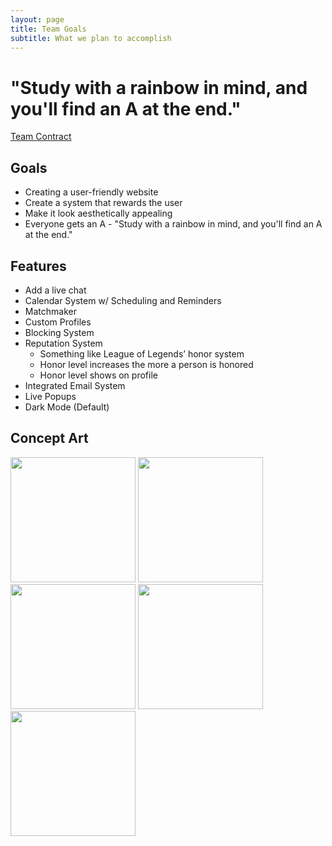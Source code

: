 ```yaml
---
layout: page
title: Team Goals
subtitle: What we plan to accomplish
---
```


# "Study with a rainbow in mind, and you'll find an A at the end."

[Team Contract](https://docs.google.com/document/d/1oX4d5HIBrm2Wsi5FQ2IpwNagkXJaMhHEUpm8CkWCZwE/edit)

## Goals
- Creating a user-friendly website
- Create a system that rewards the user
- Make it look aesthetically appealing
- Everyone gets an A - "Study with a rainbow in mind, and you'll find an A at the end."

## Features
- Add a live chat
- Calendar System w/ Scheduling and Reminders
- Matchmaker
- Custom Profiles
- Blocking System
- Reputation System
    - Something like League of Legends’ honor system
    - Honor level increases the more a person is honored
    - Honor level shows on profile
- Integrated Email System
- Live Popups
- Dark Mode (Default)


## Concept Art
<div class="text-center p-4">
  <img width="200px" 
       src="../images/light-dark.gif" 
       class="img-thumbnail" >
  <img width="200px" 
       src="../images/aplus.JPG" 
       class="img-thumbnail" >
  <img width="200px" 
       src="../images/calender.JPG" 
       class="img-thumbnail" >
  <img width="200px" 
       src="../images/profiles.JPG" 
       class="img-thumbnail" >
  <img width="200px" 
       src="../images/chatsystem.JPG" 
       class="img-thumbnail" >
</div>



